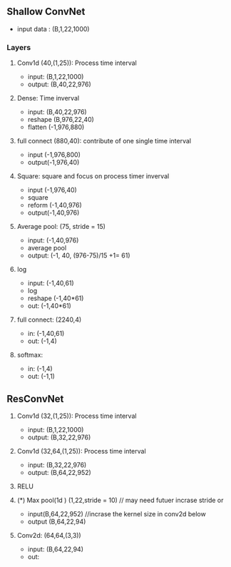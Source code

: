 ## Shallow ConvNet 

* input data : (B,1,22,1000)

### Layers 

1. Conv1d (40,(1,25)): Process time interval 
    * input: (B,1,22,1000)
    * output: (B,40,22,976)

2. Dense: Time inverval 
    * input: (B,40,22,976)
    * reshape (B,976,22,40)
    * flatten (-1,976,880)

3. full connect (880,40): contribute of one single time interval 
    * input (-1,976,800)
    * output(-1,976,40)


4. Square: square and focus on process timer inverval 
    * input (-1,976,40)
    * square 
    * reform (-1,40,976)
    * output(-1,40,976)


5. Average pool: (75, stride = 15)
    * input: (-1,40,976)
    * average pool
    * output: (-1, 40, (976-75)/15 +1= 61)

6. log 
    * input: (-1,40,61)
    * log
    * reshape (-1,40*61) 
    * out: (-1,40*61)
    
7. full connect: (2240,4)
    * in: (-1,40,61)
    * out: (-1,4)

8. softmax:
    * in: (-1,4)
    * out: (-1,1)

## ResConvNet 

1. Conv1d (32,(1,25)): Process time interval 
    * input: (B,1,22,1000)
    * output: (B,32,22,976)

2. Conv1d (32,64,(1,25)): Process time interval 
    * input: (B,32,22,976)
    * output: (B,64,22,952)

3. RELU

4. (*) Max pool(1d ) (1,22,stride = 10)   // may need futuer incrase stride or 
    * input(B,64,22,952)                   //incrase the kernel size in conv2d below
    * output (B,64,22,94)

5. Conv2d: (64,64,(3,3))
    * input: (B,64,22,94)
    * out: 